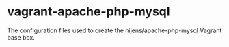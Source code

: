 # vagrant-apache-php-mysql
The configuration files used to create the nijens/apache-php-mysql Vagrant base box.
